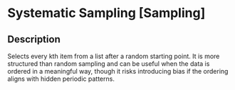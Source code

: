 # Systematic Sampling [Sampling]

## Description

Selects every kth item from a list after a random starting point.
It is more structured than random sampling and can be useful when the data is ordered in a meaningful way, though it risks introducing bias if the ordering aligns with hidden periodic patterns.
